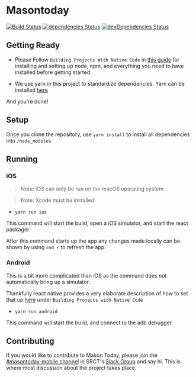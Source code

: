 # Masontoday

[![Build Status](https://travis-ci.org/zosman1/masontoday.svg?branch=master)](https://travis-ci.org/zosman1/masontoday)
[![dependencies Status](https://david-dm.org/zosman1/masontoday/status.svg)](https://david-dm.org/zosman1/masontoday)
[![devDependencies Status](https://david-dm.org/zosman1/masontoday/dev-status.svg)](https://david-dm.org/zosman1/masontoday?type=dev)

## Getting Ready

*   Please Follow `Building Projects With Native Code` in [this guide](https://facebook.github.io/react-native/docs/getting-started.html) for installing and setting up node, npm, and everything you need to have installed before getting started.

*   We use yarn in this project to standardize dependencies.
    Yarn can be installed [here](https://yarnpkg.com/en/docs/install)

And you're done!

## Setup

Once you clone the repository, use `yarn install` to install all dependencies into `/node_modules`

## Running

### iOS

> Note: iOS can only be run on the macOS operating system

> Note: Xcode must be installed

*   `yarn run ios`

This command will start the build, open a iOS simulator, and start the react packager.

After this command starts up the app any changes made locally can be shown by using `cmd r` to refresh the app.

### Android

This is a bit more complicated than iOS as the command does not automatically bring up a simulator.

Thankfully react native provides a very elaborate description of how to set that up [here](https://facebook.github.io/react-native/docs/getting-started.html) under `Building Projects with Native Code`

*   `yarn run android`

This command will start the build, and connect to the adb debugger.

## Contributing

If you would like to contribute to Mason Today, please join the [#masontoday-mobile channel](https://srct.slack.com/messages/masontoday-mobile/details/)
in SRCT's [Slack Group](https://srct.slack.com) and say hi. This is where most discussion about the project takes place.
